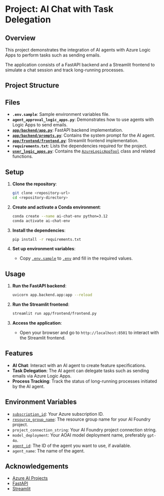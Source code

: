 # Project: AI Chat with Task Delegation

## Overview

This project demonstrates the integration of AI agents with Azure Logic Apps to perform tasks such as sending emails. 

The application consists of a FastAPI backend and a Streamlit frontend to simulate a chat session and track long-running processes.

## Project Structure
## Files

- **`.env.sample`**: Sample environment variables file.
- **`agent_approval_logic_apps.py`**: Demonstrates how to use agents with Logic Apps to send emails.
- **[`app/backend/app.py`](app/backend/app.py )**: FastAPI backend implementation.
- **[`app/backend/prompts.py`](app/backend/app.py )**: Contains the system prompt for the AI agent.
- **[`app/frontend/frontend.py`](app/backend/app.py )**: Streamlit frontend implementation.
- **`requirements.txt`**: Lists the dependencies required for the project.
- **[`user_logic_apps.py`](user_logic_apps.py )**: Contains the [`AzureLogicAppTool`](user_logic_apps.py ) class and related functions.

## Setup

1. **Clone the repository**:
    ```sh
    git clone <repository-url>
    cd <repository-directory>
    ```

2. **Create and activate a Conda environment**:
    ```sh
    conda create --name ai-chat-env python=3.12
    conda activate ai-chat-env
    ```

3. **Install the dependencies**:
    ```sh
    pip install -r requirements.txt
    ```

4. **Set up environment variables**:
    - Copy [`.env.sample`](.env.sample ) to [`.env`](.env ) and fill in the required values.

## Usage

1. **Run the FastAPI backend**:
    ```sh
    uvicorn app.backend.app:app --reload
    ```

2. **Run the Streamlit frontend**:
    ```sh
    streamlit run app/frontend/frontend.py
    ```

3. **Access the application**:
    - Open your browser and go to `http://localhost:8501` to interact with the Streamlit frontend.

## Features

- **AI Chat**: Interact with an AI agent to create feature specifications.
- **Task Delegation**: The AI agent can delegate tasks such as sending emails via Azure Logic Apps.
- **Process Tracking**: Track the status of long-running processes initiated by the AI agent.

## Environment Variables

- [`subscription_id`](agent_approval_logic_apps.py ): Your Azure subscription ID.
- [`resource_group_name`](user_logic_apps.py ): The resource group name for your AI Foundry project.
- `project_connection_string`: Your AI Foundry project connection string.
- `model_deployment`: Your AOAI model deployment name, preferably `gpt-4o`.
- [`agent_id`](app/backend/app.py ): The ID of the agent you want to use, if available.
- `agent_name`: The name of the agent.


## Acknowledgements

- [Azure AI Projects](https://azure.microsoft.com/en-us/services/ai-projects/)
- [FastAPI](https://fastapi.tiangolo.com/)
- [Streamlit](https://streamlit.io/)
